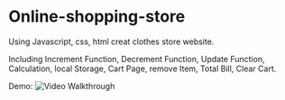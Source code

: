 # Online-shopping-store
Using Javascript, css, html creat clothes store website.

Including Increment Function, Decrement Function, Update Function, Calculation, local Storage, Cart Page, remove Item, Total Bill, Clear Cart.

Demo:
<img src='https://github.com/ZSS57/Online-shopping-store/blob/main/online%20shpiing%20store%20with%20shopping%20cart/Website%20demo.gif' title='Video Walkthrough' width='' alt='Video Walkthrough' />


